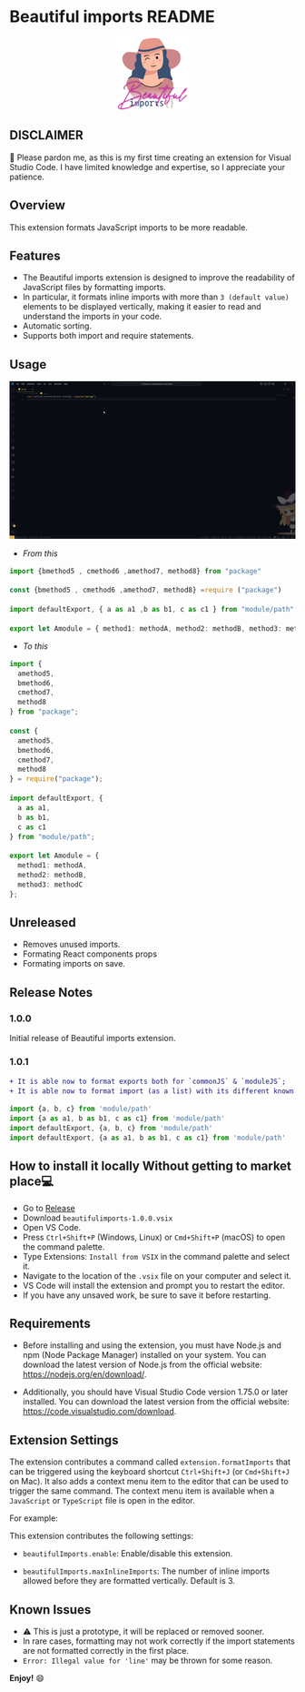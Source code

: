 # Beautiful imports README

<p
    align="center"
    style="text-align: center;"
>
    <img
        src="https://raw.githubusercontent.com/abderox/BEAUTIFUL-IMPORTS/main/icons/beautifulImports.png"
        alt="Beautiful imports"
    />
</p>

## DISCLAIMER

👋 Please pardon me, as this is my first time creating an extension for Visual Studio Code. I have limited knowledge and expertise, so I appreciate your patience.

## Overview

This extension formats JavaScript imports to be more readable.

## Features

- The Beautiful imports extension is designed to improve the readability of JavaScript files by formatting imports.
- In particular, it formats inline imports with more than `3 (default value)` elements to be displayed vertically, making it easier to read and understand the imports in your code.
- Automatic sorting.
- Supports both import and require statements.

## Usage

<p
    align="center"
    style="text-align: center;"
>
    <img
        src="https://raw.githubusercontent.com/abderox/BEAUTIFUL-IMPORTS/main/github/vscode-extension.gif"
        alt="Inline imports"
    />
</p>

- _From this_

```typescript
import {bmethod5 , cmethod6 ,amethod7, method8} from "package"

const {bmethod5 , cmethod6 ,amethod7, method8} =require ("package")

import defaultExport, { a as a1 ,b as b1, c as c1 } from "module/path"

export let Amodule = { method1: methodA, method2: methodB, method3: methodC};
```

- _To this_

```typescript
import {
  amethod5,
  bmethod6,
  cmethod7,
  method8
} from "package";

const {
  amethod5,
  bmethod6,
  cmethod7,
  method8
} = require("package");

import defaultExport, {
  a as a1,
  b as b1,
  c as c1
} from "module/path";

export let Amodule = {
  method1: methodA,
  method2: methodB,
  method3: methodC
};
```

## Unreleased

- Removes unused imports.
- Formating React components props
- Formating imports on save.

## Release Notes

### 1.0.0

Initial release of Beautiful imports extension.

### 1.0.1

```diff
+ It is able now to format exports both for `commonJS` & `moduleJS`;
+ It is able now to format import (as a list) with its different known ways as follows 
```

```typescript
import {a, b, c} from 'module/path'
import {a as a1, b as b1, c as c1} from 'module/path'
import defaultExport, {a, b, c} from 'module/path'
import defaultExport, {a as a1, b as b1, c as c1} from 'module/path'
```
  
## How to install it locally Without getting to market place💻

- Go to [Release](https://github.com/abderox/BEAUTIFUL-IMPORTS/releases/tag/v1.0.0)
- Download `beautifulimports-1.0.0.vsix`
- Open VS Code.
- Press `Ctrl+Shift+P` (Windows, Linux) or `Cmd+Shift+P` (macOS) to open the command palette.
- Type Extensions: `Install from VSIX` in the command palette and select it.
- Navigate to the location of the `.vsix` file on your computer and select it.
- VS Code will install the extension and prompt you to restart the editor.
- If you have any unsaved work, be sure to save it before restarting.

## Requirements

- Before installing and using the extension, you must have Node.js and npm (Node Package Manager) installed on your system. You can download the latest version of Node.js from the official website: <https://nodejs.org/en/download/>.

- Additionally, you should have Visual Studio Code version 1.75.0 or later installed. You can download the latest version from the official website: <https://code.visualstudio.com/download>.

## Extension Settings

The extension contributes a command called `extension.formatImports` that can be triggered using the keyboard shortcut `Ctrl+Shift+J` (or `Cmd+Shift+J` on Mac). It also adds a context menu item to the editor that can be used to trigger the same command. The context menu item is available when a `JavaScript` or `TypeScript` file is open in the editor.

For example:

This extension contributes the following settings:

- `beautifulImports.enable`: Enable/disable this extension.

- `beautifulImports.maxInlineImports`: The number of inline imports allowed before they are formatted vertically. Default is 3.

## Known Issues

- ⚠️ This is  just a prototype, it will be replaced or removed sooner.
- In rare cases, formatting may not work correctly if the import statements are not formatted correctly in the first place.
- `Error: Illegal value for 'line'` may be thrown for some reason.

**Enjoy!** 😄
